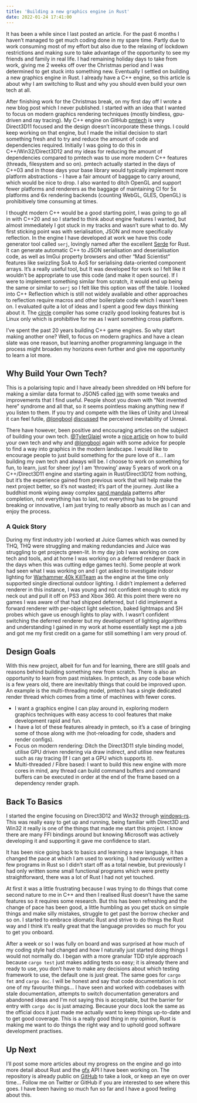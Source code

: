 ```yaml
---
title: 'Building a new graphics engine in Rust'
date: 2022-01-24 17:41:00
---
```


It has been a while since I last posted an article. For the past 6 months I haven’t managed to get much coding done in my spare time. Partly due to work consuming most of my effort but also due to the relaxing of lockdown restrictions and making sure to take advantage of the opportunity to see my friends and family in real life. I had remaining holiday days to take from work, giving me 2 weeks off over the Christmas period and I was determined to get stuck into something new. Eventually I settled on building a new graphics engine in Rust. I already have a C++ engine, so this article is about why I am switching to Rust and why you should even build your own tech at all.

After finishing work for the Christmas break, on my first day off I wrote a new blog post which I never published. I started with an idea that I wanted to focus on modern graphics rendering techniques (mostly bindless, gpu-driven and ray tracing). My C++ engine on GitHub [pmtech](https://github.com/polymonster/pmtech) is very Direct3D11 focused and the design doesn’t incorporate these things. I could keep working on that engine, but I made the initial decision to start something fresh and to try and reduce the amount of code and dependencies required. Initially I was going to do this in C++/Win32/Direct3D12 and my ideas for reducing the amount of dependencies compared to pmtech was to use more modern C++ features (threads, filesystem and so on). pmtech actually started in the days of C++03 and in those days your base library would typically implement more platform abstractions - I have a fair amount of baggage to carry around, which would be nice to drop. I also wanted to ditch OpenGL and support fewer platforms and renderers as the baggage of maintaining CI for 5x platforms and 6x rendering backends (counting WebGL, GLES, OpenGL) is prohibitively time consuming at times. 

I thought modern C++ would be a good starting point, I was going to go all in with C++20 and so I started to think about engine features I wanted, but almost immediately I got stuck in my tracks and wasn’t sure what to do. My first sticking point was with serialisation, JSON and more specifically reflection. In the engine I have developed at work we have this code generator tool called `serj`, lovingly named after the excellent [Serde](https://serde.rs) for Rust. It can generate automatic C++ to JSON serialisation and deserialisation code, as well as ImGui property browsers and other “Mad Scientist” features like swizzling SoA to AoS for serialising data-oriented component arrays. It’s a really useful tool, but It was developed for work so I felt like it wouldn’t be appropriate to use this code (and make it open source). If I were to implement something similar from scratch, it would end up being the same or similar to `serj` so I felt like this option was off the table. I looked into C++ Reflection which is still not widely available and other approaches to reflection require macros and other boilerplate code which I wasn’t keen on. I evaluated quite a lot of ideas and I spent a good few days thinking about it. The [circle](https://www.circle-lang.org) compiler has some crazily good looking features but is Linux only which is prohibitive for me as I want something cross platform.

I’ve spent the past 20 years building C++ game engines. So why start making another one? Well, to focus on modern graphics and have a clean slate was one reason, but learning another programming language in the process might broaden my horizons even further and give me opportunity to learn a lot more.


## Why Build Your Own Tech?

This is a polarising topic and I have already been shredded on HN before for making a similar data format to JSON5 called [jsn](https://github.com/polymonster/jsn) with some tweaks and improvements that I find useful. People shoot you down with “Not invented here” syndrome and all that, so it seems pointless making anything new if you listen to them. If you try and compete with the likes of Unity and Unreal it can feel futile, [@longbool](https://twitter.com/longbool) [discussed](https://alextardif.com/Unreal.html) the perceived inevitability of Unreal.

There have however, been positive and encouraging articles on the subject of building your own tech. [@TylerGlaiel](https://twitter.com/TylerGlaiel) wrote a [nice article](https://medium.com/geekculture/how-to-make-your-own-game-engine-and-why-ddf0acbc5f3) on how to build your own tech and why and [@longbool](https://alextardif.com/LearningGraphics.html) again with some advice for people to find a way into graphics in the modern landscape. I would like to encourage people to just build something for the pure love of it…  I am building my own tech and always will be. I choose to work on something for fun, to learn, just for sheer joy! I am ‘throwing’ away 5 years of work on a C++/Direct3D11 engine and starting again in Rust/Direct3D12 from nothing, but it’s the experience gained from previous work that will help make the next project better, so it’s not wasted; it’s part of the journey. Just like a buddhist monk wiping away complex [sand mandala](https://en.wikipedia.org/wiki/Sand_mandala) patterns after completion, not everything has to last, not everything has to be ground breaking or innovative, I am just trying to really absorb as much as I can and enjoy the process.

### A Quick Story

During my first industry job I worked at Juice Games which was owned by THQ, THQ were struggling and making redundancies and Juice was struggling to get projects green-lit. In my day job I was working on core tech and tools, and at home I was working on a deferred renderer (back in the days when this was cutting edge games tech). Some people at work had seen what I was working on and I got asked to investigate indoor lighting for [Warhammer 40k KillTeam](https://www.youtube.com/watch?v=SyHCNdvTTtI) as the engine at the time only supported single directional outdoor lighting. I didn’t implement a deferred renderer in this instance, I was young and not confident enough to stick my neck out and pull it off on PS3 and Xbox 360. At this point there were no games I was aware of that had shipped deferred, but I did implement a forward renderer with per-object light selection, baked lightmaps and SH probes which gave us enough lights to play with. I wasn’t confident switching the deferred renderer but my development of lighting algorithms and understanding I gained in my work at home essentially kept me a job and got me my first credit on a game for still something I am very proud of.

## Design Goals

With this new project, albeit for fun and for learning, there are still goals and reasons behind building something new from scratch. There is also an opportunity to learn from past mistakes. In pmtech, as any code base which is a few years old, there are inevitably things that could be improved upon. An example is the multi-threading model, pmtech has a single dedicated render thread which comes from a time of machines with fewer cores.

- I want a graphics engine I can play around in, exploring modern graphics techniques with easy access to cool features that make development rapid and fun.
- I have a lot of these features already in pmtech, so it’s a case of bringing some of those along with me (hot-reloading for code, shaders and render configs).
- Focus on modern rendering: Ditch the Direct3D11 style binding model, utilise GPU driven rendering via draw indirect, and utilise new features such as ray tracing (If I can get a GPU which supports it).
- Multi-threaded / Fibre based: I want to build this new engine with more cores in mind, any thread can build command buffers and command buffers can be executed in order at the end of the frame based on a dependency render graph.

## Back To Basics

I started the engine focusing on Direct3D12 and Win32 through [windows-rs](https://github.com/microsoft/windows-rs). This was really easy to get up and running, being familiar with Direct3D and Win32 it really is one of the things that made me start this project. I know there are many FFI bindings around but knowing Microsoft was actively developing it and supporting it gave me confidence to start.

It has been nice going back to basics and learning a new language, it has changed the pace at which I am used to working. I had previously written a few programs in Rust so I didn’t start off as a total newbie, but previously I had only written some small functional programs which were pretty straightforward, there was a lot of Rust I had not yet touched.

At first it was a little frustrating because I was trying to do things that come second nature to me in C++ and then I realised Rust doesn’t have the same features so it requires some research. But this has been refreshing and the change of pace has been good, a little humbling as you get stuck on simple things and make silly mistakes, struggle to get past the borrow checker and so on. I started to embrace idiomatic Rust and strive to do things the Rust way and I think it’s really great that the language provides so much for you to get you onboard.

After a week or so I was fully on board and was surprised at how much of my coding style had changed and how I naturally just started doing things I would not normally do. I began with a more granular TDD style approach because `cargo test` just makes adding tests so easy; it is already there and ready to use, you don’t have to make any decisions about which testing framework to use, the default one is just great. The same goes for `cargo fmt` and `cargo doc`. I will be honest and say that code documentation is not one of my favourite things… I have seen and worked with codebases with stale documentation, attempts to switch documentation generators and abandoned ideas and I'm not saying this is acceptable, but the barrier for entry with `cargo doc` is just amazing. Because your docs look the same as the official docs it just made me actually want to keep things up-to-date and to get good coverage. This is a really good thing in my opinion, Rust is making me want to do things the right way and to uphold good software development practises.

## Up Next

I’ll post some more articles about my progress on the engine and go into more detail about Rust and the [gfx](https://github.com/polymonster/hotline/blob/master/src/gfx.rs) API I have been working on. The repository is already public on [GitHub](https://github.com/polymonster/hotline) to take a look, or keep an eye on over time… Follow me on Twitter or GitHub if you are interested to see where this goes. I have been having so much fun so far and I have a good feeling about this.

